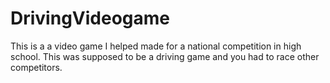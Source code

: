 # DrivingVideogame
This is a a video game I helped made for a national competition in high school. This was supposed to be a driving game and you had to race other competitors.
